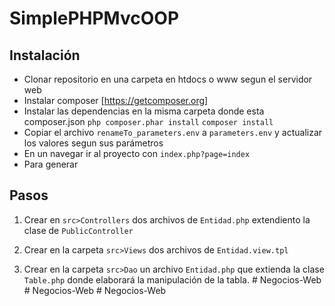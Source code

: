 # SimplePHPMvcOOP

## Instalación
* Clonar repositorio en una carpeta en htdocs o www segun el servidor web
* Instalar composer [https://getcomposer.org]
* Instalar las dependencias en la misma carpeta donde esta composer.json
    ``` php composer.phar install ```
    ``` composer install ```
* Copiar el archivo ```renameTo_parameters.env``` a ```parameters.env``` y actualizar los valores segun sus parámetros
* En un navegar ir al proyecto con ```index.php?page=index```
* Para generar 
## Pasos

1. Crear en ```src>Controllers``` dos archivos de ```Entidad.php``` extendiento la clase de ```PublicController```

2. Crear en la carpeta ```src>Views``` dos archivos de
```Entidad.view.tpl```

3. Crear en la carpeta ```src>Dao``` un archivo ```Entidad.php``` que extienda la clase ```Table.php``` donde elaborará la manipulación de la tabla.
#   N e g o c i o s - W e b  
 #   N e g o c i o s - W e b  
 #   N e g o c i o s - W e b  
 